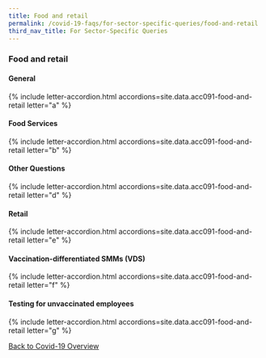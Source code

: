 ```yaml
---
title: Food and retail
permalink: /covid-19-faqs/for-sector-specific-queries/food-and-retail
third_nav_title: For Sector-Specific Queries
---
```


### Food and retail

#### General

{% include letter-accordion.html accordions=site.data.acc091-food-and-retail letter="a" %}

#### Food Services

{% include letter-accordion.html accordions=site.data.acc091-food-and-retail letter="b" %}

#### Other Questions

{% include letter-accordion.html accordions=site.data.acc091-food-and-retail letter="d" %}

#### Retail

{% include letter-accordion.html accordions=site.data.acc091-food-and-retail letter="e" %}

#### Vaccination-differentiated SMMs (VDS)

{% include letter-accordion.html accordions=site.data.acc091-food-and-retail letter="f" %}

#### Testing for unvaccinated employees

{% include letter-accordion.html accordions=site.data.acc091-food-and-retail letter="g" %}

[Back to Covid-19 Overview](/covid/)
